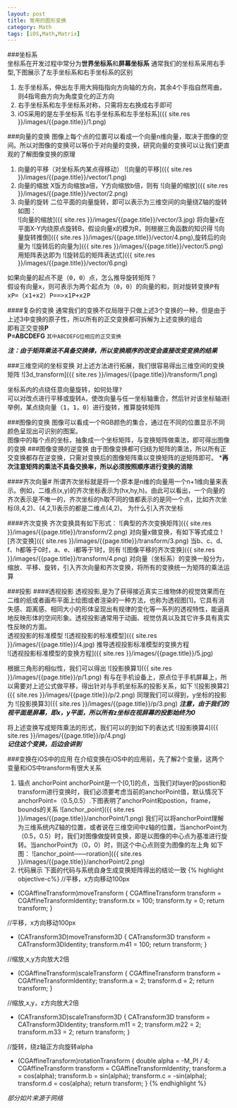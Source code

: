 ```yaml
---
layout: post
title: 常用的图形变换
category: Math
tags: [iOS,Math,Matrix]
---
```


###坐标系  
坐标系在开发过程中常分为**世界坐标系**和**屏幕坐标系**
通常我们的坐标系采用右手型,下图展示了左手坐标系和右手坐标系的区别  
1. 左手坐标系，伸出左手用大拇指指向方向轴的方向，其余4个手指自然弯曲，则4指弯曲方向为角度变化的正方向
2. 右手坐标系和左手坐标系对称，只需将左右换成右手即可  
3. iOS采用的是左手坐标系
![右手坐标系和左手坐标系]({{ site.res }}/images/{{page.title}}/1.png)

###向量的变换
图像上每个点的位置可以看成一个向量n维向量，取决于图像的空间。所以对图像的变换可以等价于对向量的变换，研究向量的变换可以让我们更直观的了解图像变换的原理
1. 向量的平移（对坐标系内某点得移动）
![向量的平移]({{ site.res }}/images/{{page.title}}/vector/1.png)
2. 向量的缩放
X饭方向缩放a倍，Y方向缩放b倍，则有
![向量的缩放]({{ site.res }}/images/{{page.title}}/vector/2.png)
3. 向量的旋转 
二位平面的向量旋转，即可以表示为三维空间的向量绕Z轴的旋转
如图：  
![向量的缩放]({{ site.res }}/images/{{page.title}}/vector/3.jpg)
将向量x在平面X-Y内绕原点旋转B，假设向量x的模为R，则根据三角函数的知识得
![向量旋转推倒]({{ site.res }}/images/{{page.title}}/vector/4.png),旋转后的向量为
![旋转后的向量为]({{ site.res }}/images/{{page.title}}/vector/5.png)
用矩阵表达即为
![旋转后的矩阵表达式]({{ site.res }}/images/{{page.title}}/vector/6.png)

<pre>
如果向量的起点不是（0，0）点，怎么推导旋转矩阵？
假设有向量x，则可表示为两个起点为（0，0）的向量的和，则对旋转变换P有
xP=（x1+x2）P==>x1P+x2P
</pre>


####复杂的变换
通常我们的变换不仅局限于只做上述3个变换的一种，但是由于上述3中变换的原子性，所以所有的正交变换都可拆解为上述变换的组合  
即有正交变换**P**  
**P=ABCDEFG**
`其中ABCDEFG位相应的正交变换`

***注：由于矩阵乘法不具备交换律，所以变换顺序的改变会直接改变变换的结果***

###三维空间的坐标变换
对上述方法进行拓展，我们很容易得出三维空间的变换矩阵
![3d_transform]({{ site.res }}/images/{{page.title}}/transform/1.png)

<pre>
坐标系内的点绕任意向量旋转，如何处理?
可以对改点进行平移或旋转A，使改向量与任一坐标轴重合，然后针对该坐标轴进行旋转。旋转接受后，再对旋转后的做逆变换，即乘以inv（A）
举例，某点绕向量（1，1，0）进行旋转，推算旋转矩阵
</pre>

###图像的变换
图像可以看成一个RGB颜色的集合，通过在不同的位置显示不同颜色呈现出可识别的图案。  
图像中的每个点的坐标，抽象成一个坐标矩阵，与变换矩阵做乘法，即可得出图像的变换
###图像变换的逆变换
由于图像变换都可归结为矩阵的乘法，所以所有正交变换都存在逆变换，只需对变换后的图像矩阵乘以变换矩阵的逆矩阵即可。
***再次注意矩阵的乘法不具备交换率，所以必须按照顺序进行变换的消除**

####齐次向量#
所谓齐次坐标就是将一个原本是n维的向量用一个n+1维向量来表示。例如，二维点(x,y)的齐次坐标表示为(hx,hy,h)。由此可以看出，一个向量的齐次表示是不唯一的，齐次坐标的h取不同的值都表示的是同一个点，比如齐次坐标(8,4,2)、(4,2,1)表示的都是二维点(4,2)。
为什么引入齐次坐标

####齐次变换
齐次变换具有如下形式：
![典型的齐次变换矩阵]({{ site.res }}/images/{{page.title}}/transform/2.png)
对向量x做变换，有如下等式成立
![齐次变换]({{ site.res }}/images/{{page.title}}/transform/3.png)
当b、c、d、f、h都等于0时，a、e、i都等于1时，则有
![图像平移的齐次变换]({{ site.res }}/images/{{page.title}}/transform/4.png)
对向量（坐标系）的变换一般分为，缩放、平移、旋转，引入齐次向量和齐次变换，将所有的变换统一为矩阵的乘法运算

###投影
####透视投影
透视投影,是为了获得接近真实三维物体的视觉效果而在二维的纸或者画布平面上绘图或者渲染的一种方法，也称为透视图[1]。它具有消失感、距离感、相同大小的形体呈现出有规律的变化等一系列的透视特性，能逼真地反映形体的空间形象。透视投影通常用于动画、视觉仿真以及其它许多具有真实性反映的方面。  
透视投影的标准模型
![透视投影的标准模型]({{ site.res }}/images/{{page.title}}/4.jpg)
推导透视投影标准模型的变换方程  
![透视投影标准模型的变换方程]({{ site.res }}/images/{{page.title}}/5.jpg)

根据三角形的相似性，我们可以得出
![投影换算1]({{ site.res }}/images/{{page.title}}/p/1.png)
有与在手机设备上，原点位于手机屏幕上，所以需要对上述公式做平移，得出针对与手机坐标系的投影关系，如下
![投影换算2]({{ site.res }}/images/{{page.title}}/p/2.png)
同理我们可以得到，y坐标的投影为
![投影换算3]({{ site.res }}/images/{{page.title}}/p/3.png)
***注意，由于我们的视平面是屏幕，即x，y平面，所以所有z坐标在视屏幕的投影始终为0***

将上述变换写成矩阵乘法的形式，我们可以的到如下的表达式
![投影换算4]({{ site.res }}/images/{{page.title}}/p/4.png)         
***记住这个变换，后边会讲到***


###变换在iOS中的应用
在介绍变换在iOS中的应用前，先了解2个变量，这两个变量和iOS中transform有很大关系
1. 锚点
anchorPoint anchorPoint是一个[0,1]的点，当我们对layer的postion和transform进行变换时，我们必须要考虑当前的anchorPoint值，默认情况下anchorPoint=（0.5,0.5）.下图表明了anchorPoint和postion，frame，bounds的关系
![anchor_point]({{ site.res }}/images/{{page.title}}/anchorPoint/1.png)
我们可以将anchorPoint理解为三维系统内Z轴的位置，或者说在三维空间中z轴的位置，当anchorPoint为（0.5，0.5）时，我们对图像做旋转变换，即是以图像的中心点为基准进行旋转。当anchorPoint为（0，0）时，则这个中心点则变为图像的左上角
如下图：
![anchor_point——roration]({{ site.res }}/images/{{page.title}}/anchorPoint/2.png)
2. 代码展示
下面的代码与系统自身生成变换矩阵得出的结论一致
{% highlight objective-c%}
//平移，x方向移动100px
- (CGAffineTransform)moveTransform
{
    CGAffineTransform transform = CGAffineTransformIdentity;
    transform.tx = 100;
    transform.ty = 0;
    return transform;
}

//平移，x方向移动100px
- (CATransform3D)moveTransform3D
{
    CATransform3D transform = CATransform3DIdentity;
    transform.m41 = 100;
    return transform;
}

//缩放,x,y方向放大2倍
- (CGAffineTransform)scaleTransform
{
    CGAffineTransform transform = CGAffineTransformIdentity;
    transform.a = 2;
    transform.d = 2;
    return transform;
}

//缩放,x,y，z方向放大2倍
- (CATransform3D)scaleTransform3D
{
    CATransform3D transform = CATransform3DIdentity;
    transform.m11 = 2;
    transform.m22 = 2;
    transform.m33 = 2;
    return transform;
}

//旋转，绕z轴正方向旋转alpha
- (CGAffineTransform)rotationTransform
{
    double alpha = -M_PI / 4;
    CGAffineTransform transform = CGAffineTransformIdentity;
    transform.a = cos(alpha);
    transform.b = sin(alpha);
    transform.c = -sin(alpha);
    transform.d = cos(alpha);
    return transform;
}
{% endhighlight %}

*部分如片来源于网络*






